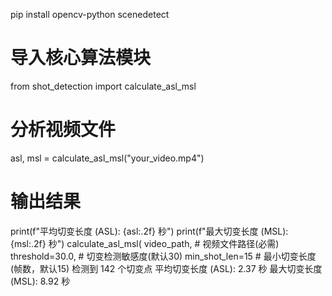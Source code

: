pip install opencv-python scenedetect
# 导入核心算法模块
from shot_detection import calculate_asl_msl

# 分析视频文件
asl, msl = calculate_asl_msl("your_video.mp4")

# 输出结果
print(f"平均切变长度 (ASL): {asl:.2f} 秒")
print(f"最大切变长度 (MSL): {msl:.2f} 秒")
calculate_asl_msl(
    video_path,       # 视频文件路径(必需)
    threshold=30.0,   # 切变检测敏感度(默认30)
    min_shot_len=15   # 最小切变长度(帧数，默认15)
检测到 142 个切变点
平均切变长度 (ASL): 2.37 秒
最大切变长度 (MSL): 8.92 秒
